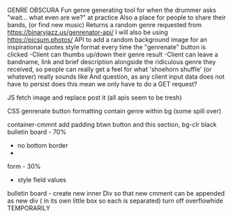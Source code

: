 GENRE OBSCURA
Fun genre generating tool for when the drummer asks "wait... what even are we?" at practice
Also a place for people to share their bands, (or find new music)
Returns a random genre requested from https://binaryjazz.us/genrenator-api/
I will also be using https://picsum.photos/ API to add a random background image for an inspirational quotes style format every time the "genrenate" button is clicked
-Client can thumbs up/down their genre result
-Client can leave a bandname, link and brief description alongside the ridiculous genre they received, so people can really get a feel for what 'shoehorn shuffle' (or whatever) really sounds like
And question, as any client input data does not have to persist does this mean we only have to do a GET request?

JS
fetch image and replace post it (all apis seem to be tresh)


CSS
genrenate button formatting
contain genre within bg (some spill over)

container-cmmnt add padding btwn button and this section, bg-clr black
bulletin board - 70%
- no bottom border
-
form - 30%
- style field values

bulletin board - create new inner Div so that new cmment can be appended as new div ( in its own little box so each is separated)
turn off overflowhide TEMPORARILY